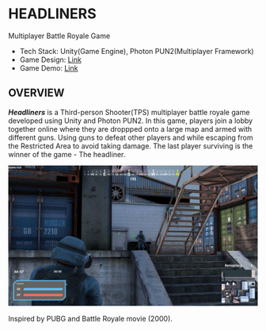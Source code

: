 # HEADLINERS

Multiplayer Battle Royale Game

* Tech Stack: Unity(Game Engine), Photon PUN2(Multiplayer Framework)
* Game Design: [Link](https://short.com.vn/f7Gl)
* Game Demo: [Link](https://s.pro.vn/56xo)

## OVERVIEW

***Headliners*** is a Third-person Shooter(TPS) multiplayer battle royale game developed using Unity and Photon PUN2. In this game, players join a lobby together online where they are droppped onto a large map and armed with different guns. Using guns to defeat other players and while escaping from the Restricted Area to avoid taking damage. The last player surviving is the winner of the game - The headliner.

<img src="https://github.com/hiimjust/headliners/blob/main/Assets/Materials/Artworks/gameproduct_combat.PNG">

Inspired by PUBG and Battle Royale movie (2000).
